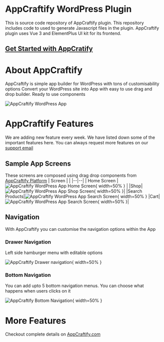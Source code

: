 # AppCraftify WordPress Plugin
This is source code repository of AppCraftify plugin. This repository includes code to used to generate Javascript files in the plugin.
AppCraftify plugin uses Vue 3 and ElementPlus UI kit for its frontend.

## [Get Started with AppCratify](https://appcraftify.com/)

# About AppCraftify
AppCraftify is simple app builder for WordPress with tons of customisability options
Convert your WordPress site into App with easy to use drag and drop builder. Ready to use components

![AppCraftify WordPress App](https://appcraftify.com/wp-content/uploads/2024/02/appcraftify-app-showcase.png)

# AppCraftify Features
We are adding new feature every week. We have listed down some of the important features here. You can always request more features on our [support email](mailto:support@appcraftify.com)
## Sample App Screens
These screens are composed using drag drop components from [AppCraftify Platform](https://appcraftify.com/)
| Screen |  |
|--|--|
| Home Screen | ![AppCraftify WordPress App Home Screen](https://appcraftify.com/wp-content/uploads/2024/02/appcraftify_customisable_home.png){ width=50% } |
|Shop|![AppCraftify WordPress App Shop Screen](https://appcraftify.com/wp-content/uploads/2024/02/appcraftify_shop.png){ width=50% }|
|Search Products|![AppCraftify WordPress App Search Screen](https://appcraftify.com/wp-content/uploads/2024/02/appcraftify_product_search.png){ width=50% }
|Cart|![AppCraftify WordPress App Search Screen](https://appcraftify.com/wp-content/uploads/2024/02/appcraftify_cart.png){ width=50% }|

## Navigation
With AppCraftify you can customise the navigation options within the App
### Drawer Navigation
Left side hamburger menu with editable options

![AppCraftify Drawer navigation](https://appcraftify.com/wp-content/uploads/2024/02/appcraftify_drawer_menu.png){ width=50% }

### Bottom Navigation
You can add upto 5 bottom navigation menus. You can choose what happens when users clicks on it

![AppCraftify Bottom Navigation](https://appcraftify.com/wp-content/uploads/2024/02/appcraftify_customisable_home.png){ width=50% }

# More Features
Checkout complete details on [AppCraftify.com](https://appcraftify.com/features/)